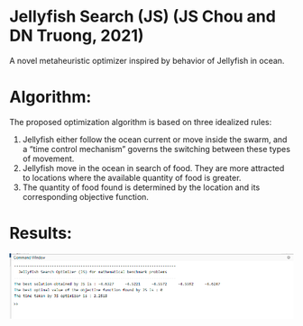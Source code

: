 # Jellyfish Search (JS) (JS Chou and DN Truong, 2021)
A novel metaheuristic optimizer inspired by behavior of Jellyfish in ocean.

# Algorithm: 
The proposed optimization algorithm is based on three idealized rules:
1. Jellyfish either follow the ocean current or move inside the swarm, and a “time control mechanism” governs the switching between these types of movement.
2. Jellyfish move in the ocean in search of food. They are more attracted to locations where the available quantity of food is greater.
3. The quantity of food found is determined by the location and its corresponding objective function.

# Results:
<img src="output.png" alt="output" >
